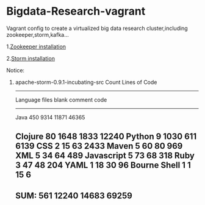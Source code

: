 Bigdata-Research-vagrant
=============

Vagrant config to create a virtualized big data research cluster,including zookeeper,storm,kafka...

1.[Zookeeper installation](http://zookeeper.apache.org/doc/r3.4.6/zookeeperStarted.html#sc_Download)

2.[Storm installation](http://storm.incubator.apache.org/documentation/Setting-up-a-Storm-cluster.html)



Notice:

1. apache-storm-0.9.1-incubating-src Count Lines of Code


    -------------------------------------------------------------------------------
    
    Language                     files          blank        comment           code
    
    -------------------------------------------------------------------------------
    
    Java                           450           9314          11871          46365
    
    Clojure                         80           1648           1833          12240
    Python                           9           1030            611           6139
    CSS                              2             15             63           2433
    Maven                            5             60             80            969
    XML                              5             34             64            489
    Javascript                       5             73             68            318
    Ruby                             3             47             48            204
    YAML                             1             18             30             96
    Bourne Shell                     1              1             15              6
    -------------------------------------------------------------------------------
    SUM:                           561          12240          14683          69259
    -------------------------------------------------------------------------------
 

  


